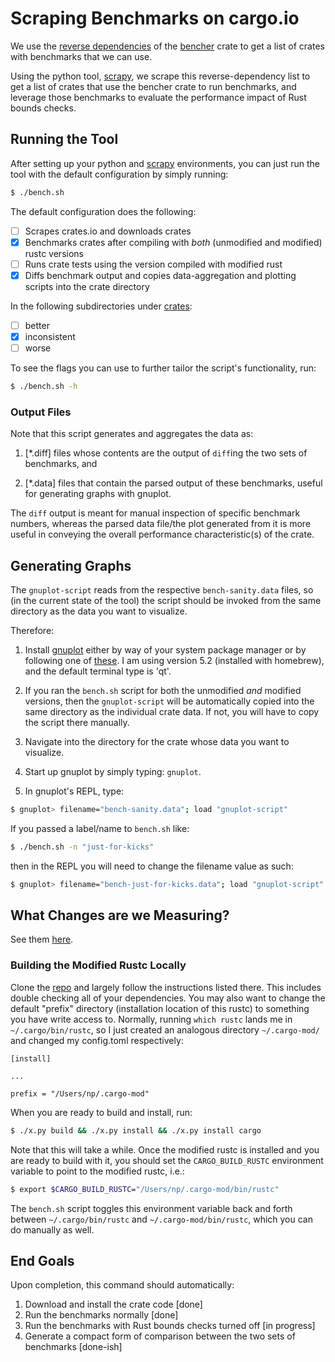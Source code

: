 # Scraping Benchmarks on cargo.io

We use the [reverse dependencies](https://crates.io/crates/bencher/reverse_dependencies) of the [bencher](https://crates.io/crates/bencher) crate to get a list of crates with benchmarks that we can use.

Using the python tool, [scrapy](https://docs.scrapy.org/en/latest/index.html#), we scrape this reverse-dependency list to get a list of crates that use the bencher crate to run benchmarks, and leverage those benchmarks to evaluate the performance impact of Rust bounds checks.

## Running the Tool

After setting up your python and [scrapy](https://docs.scrapy.org/en/latest/intro/install.html) environments,
you can just run the tool with the default configuration by simply running: 

```sh
$ ./bench.sh
```

The default configuration does the following: 

- [ ] Scrapes crates.io and downloads crates
- [X] Benchmarks crates after compiling with _both_ (unmodified and modified) rustc versions
- [ ] Runs crate tests using the version compiled with modified rust
- [X] Diffs benchmark output and copies data-aggregation and plotting scripts into the crate directory

In the following subdirectories under [crates](https://github.com/nataliepopescu/bencher_scrape/tree/master/crates): 

- [ ] better
- [X] inconsistent
- [ ] worse

To see the flags you can use to further tailor the script's functionality, run: 

```sh
$ ./bench.sh -h
```

### Output Files

Note that this script generates and aggregates the data as:

 1) [*.diff] files whose contents are the output of `diff`ing the 
two sets of benchmarks, and

 2) [*.data] files that contain the parsed output of these benchmarks,
useful for generating graphs with gnuplot.

The `diff` output is meant for manual inspection
of specific benchmark numbers, whereas the parsed data file/the plot 
generated from it is more useful in conveying the 
overall performance characteristic(s) of the crate.

## Generating Graphs

The `gnuplot-script` reads from the respective `bench-sanity.data` files, so (in the current state of the tool)
the script should be invoked from the same directory as the data you want to visualize. 

Therefore: 

1. Install [gnuplot](http://www.gnuplot.info/) either by way of your system package manager or by following one of 
[these](http://www.gnuplot.info/download.html). I am using version 5.2 (installed with homebrew), and the 
default terminal type is 'qt'.

2. If you ran the `bench.sh` script for both the unmodified _and_ modified versions, then the
`gnuplot-script` will be automatically copied into the same directory as the individual crate data.
If not, you will have to copy the script there manually.

3. Navigate into the directory for the crate whose data you want to visualize.

4. Start up gnuplot by simply typing: `gnuplot`.

5. In gnuplot's REPL, type: 

```sh
$ gnuplot> filename="bench-sanity.data"; load "gnuplot-script"
```

If you passed a label/name to `bench.sh` like:

```sh
$ ./bench.sh -n "just-for-kicks"
```

then in the REPL you will need to change the filename value as such: 

```sh
$ gnuplot> filename="bench-just-for-kicks.data"; load "gnuplot-script"
```

## What Changes are we Measuring?

See them [here](https://github.com/nataliepopescu/rust).

### Building the Modified Rustc Locally

Clone the [repo](https://github.com/nataliepopescu/rust) and largely follow the instructions listed there.
This includes double checking all of your dependencies. You may also want to change the default "prefix" 
directory (installation location of this rustc) to something you have write access to. Normally, running
`which rustc` lands me in `~/.cargo/bin/rustc`, so I just created an analogous directory `~/.cargo-mod/` 
and changed my config.toml respectively:

```
[install]

...

prefix = "/Users/np/.cargo-mod"
```

When you are ready to build and install, run:

```sh
$ ./x.py build && ./x.py install && ./x.py install cargo
```

Note that this will take a while. Once the modified rustc is installed and you are ready to build with it,
you should set the `CARGO_BUILD_RUSTC` environment variable to point to the modified rustc, i.e.:

```sh
$ export $CARGO_BUILD_RUSTC="/Users/np/.cargo-mod/bin/rustc"
```

The `bench.sh` script toggles this environment variable back and forth between `~/.cargo/bin/rustc` and
`~/.cargo-mod/bin/rustc`, which you can do manually as well. 

## End Goals

Upon completion, this command should automatically:

1. Download and install the crate code [done]
2. Run the benchmarks normally [done]
3. Run the benchmarks with Rust bounds checks turned off [in progress]
4. Generate a compact form of comparison between the two sets of benchmarks [done-ish]
